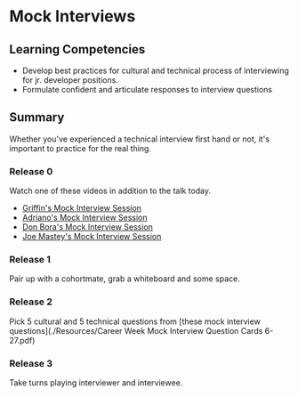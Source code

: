 # Mock Interviews

## Learning Competencies
- Develop best practices for cultural and technical process of interviewing for jr. developer positions.
- Formulate confident and articulate responses to interview questions

## Summary
Whether you've experienced a technical interview first hand or not, it's important to practice for the real thing.

### Release 0
Watch one of these videos in addition to the talk today.

- [Griffin's Mock Interview Session]("https://www.youtube.com/watch?v=kSaXTya29ys)
- [Adriano's Mock Interview Session](https://www.youtube.com/watch?v=5h0cmM3jhKc)
- [Don Bora's Mock Interview Session](https://drive.google.com/file/d/0B_bktcy8NLMDMEpQZnR3MDY2QzA/view?usp=sharing)
- [Joe Mastey's Mock Interview Session](https://www.youtube.com/watch?v=Ud5tBs6y740)

### Release 1
Pair up with a cohortmate, grab a whiteboard and some space.

### Release 2
Pick 5 cultural and 5 technical questions from [these mock interview questions](./Resources/Career Week Mock Interview Question Cards 6-27.pdf)

### Release 3
Take turns playing interviewer and interviewee.
